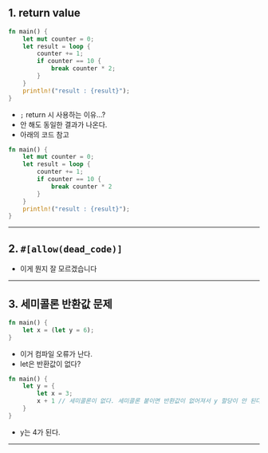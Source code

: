 ## 1. return value

```Rust
fn main() {
	let mut counter = 0;
	let result = loop {
		counter += 1;
		if counter == 10 {
			break counter * 2;
		}
	}
	println!("result : {result}");
}
```

- `;` return 시 사용하는 이유...?
- 안 해도 동일한 결과가 나온다.
- 아래의 코드 참고

```rust
fn main() {
	let mut counter = 0;
	let result = loop {
		counter += 1;
		if counter == 10 {
			break counter * 2
		}
	}
	println!("result : {result}");
}
```

---
## 2. `#[allow(dead_code)]`
- 이게 뭔지 잘 모르겠습니다

---
## 3. 세미콜론 반환값 문제
```rust
fn main() {
	let x = (let y = 6);
}
```

- 이거 컴파일 오류가 난다.
- let은 반환값이 없다?

```rust
fn main() {
	let y = {
		let x = 3;
		x + 1 // 세미콜론이 없다. 세미콜론 붙이면 반환값이 없어져서 y 할당이 안 된다.
	}
}
```

- y는 4가 된다.

---
